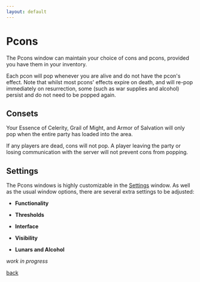 ```yaml
---
layout: default
---
```


# Pcons
The Pcons window can maintain your choice of cons and pcons, provided you have them in your inventory.

Each pcon will pop whenever you are alive and do not have the pcon's effect. Note that whilst most pcons' effects expire on death, and will re-pop immediately on resurrection, some (such as war supplies and alcohol) persist and do not need to be popped again.

## Consets
Your Essence of Celerity, Grail of Might, and Armor of Salvation will only pop when the entire party has loaded into the area.

If any players are dead, cons will not pop. A player leaving the party or losing communication with the server will not prevent cons from popping.

## Settings
The Pcons windows is highly customizable in the [Settings](settings) window. As well as the usual window options, there are several extra settings to be adjusted:

* **Functionality**

* **Thresholds**

* **Interface**

* **Visibility**

* **Lunars and Alcohol**

_work in progress_

[back](./)
